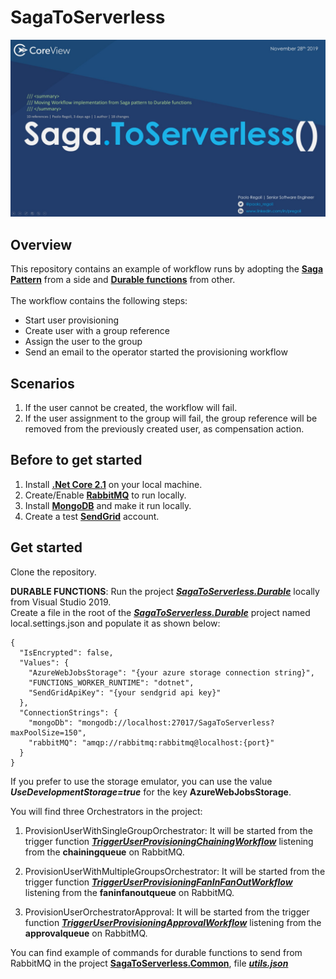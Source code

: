# SagaToServerless

![SagaToServerless](https://github.com/pregoli/SagaToServerless/blob/master/SagaToServerless.jpeg)

## Overview

This repository contains an example of workflow runs by adopting the [**Saga Pattern**](https://masstransit-project.com/usage/sagas/) from a side and [**Durable functions**](https://docs.microsoft.com/en-us/azure/azure-functions/durable/durable-functions-overview) from other.
</br></br>The workflow contains the following steps:
- Start user provisioning
- Create user with a group reference
- Assign the user to the group
- Send an email to the operator started the provisioning workflow

## Scenarios
 1. If the user cannot be created, the workflow will fail.
 2. If the user assignment to the group will fail, the group reference will be removed from the previously created user, as compensation action.

## Before to get started
1. Install [**.Net Core 2.1**](https://dotnet.microsoft.com/download/dotnet-core/2.1) on your local machine.
1. Create/Enable [**RabbitMQ**](https://www.rabbitmq.com/download.html) to run locally.
2. Install [**MongoDB**](https://docs.mongodb.com/manual/installation/) and make it run locally.
3. Create a test [**SendGrid**](https://sendgrid.com/) account.

## Get started
Clone the repository.

**DURABLE FUNCTIONS**: Run the project [***SagaToServerless.Durable***](https://github.com/pregoli/SagaToServerless/tree/master/SagaToServerless) locally from Visual Studio 2019.</br>
Create a file in the root of the [***SagaToServerless.Durable***](https://github.com/pregoli/SagaToServerless/tree/master/SagaToServerless) project named local.settings.json and populate it as shown below:
```
{
  "IsEncrypted": false,
  "Values": {
    "AzureWebJobsStorage": "{your azure storage connection string}",
    "FUNCTIONS_WORKER_RUNTIME": "dotnet",
    "SendGridApiKey": "{your sendgrid api key}"
  },
  "ConnectionStrings": {
    "mongoDb": "mongodb://localhost:27017/SagaToServerless?maxPoolSize=150",
    "rabbitMQ": "amqp://rabbitmq:rabbitmq@localhost:{port}"
  }
}
```

If you prefer to use the storage emulator, you can use the value ***UseDevelopmentStorage=true*** for the key **AzureWebJobsStorage**.

You will find three Orchestrators in the project:

1. ProvisionUserWithSingleGroupOrchestrator: It will be started from the trigger function [***TriggerUserProvisioningChainingWorkflow***](https://github.com/pregoli/SagaToServerless/blob/master/SagaToServerless/Triggers/NewUserProvisioningTrigger.cs) listening from the **chainingqueue** on RabbitMQ.

2. ProvisionUserWithMultipleGroupsOrchestrator: It will be started from the trigger function [***TriggerUserProvisioningFanInFanOutWorkflow***](https://github.com/pregoli/SagaToServerless/blob/master/SagaToServerless/Triggers/NewUserProvisioningTrigger.cs) listening from the **faninfanoutqueue** on RabbitMQ.

3. ProvisionUserOrchestratorApproval: It will be started from the trigger function [***TriggerUserProvisioningApprovalWorkflow***](https://github.com/pregoli/SagaToServerless/blob/master/SagaToServerless/Triggers/NewUserProvisioningTrigger.cs) listening from the **approvalqueue** on RabbitMQ.

You can find example of commands for durable functions to send from RabbitMQ in the project [**SagaToServerless.Common**](https://github.com/pregoli/SagaToServerless/tree/master/SagaToServerless.Common), file [***utils.json***](https://github.com/pregoli/SagaToServerless/blob/master/SagaToServerless.Common/utils.json)

